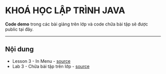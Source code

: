 KHOÁ HỌC LẬP TRÌNH JAVA
=======================


**Code demo** trong các bài giảng trên lớp và code chữa bài tập sẽ được public tại đây.

----------


Nội dung
-------------

 - Lesson 3 - In Menu - [source](https://github.com/hoangnghiem205/java-programing/tree/master/src/com/java/lesson3)
 - Lab 3 - Chữa bài tập trên lớp - [source](https://github.com/hoangnghiem205/java-programing/tree/master/src/com/java/lab3)
